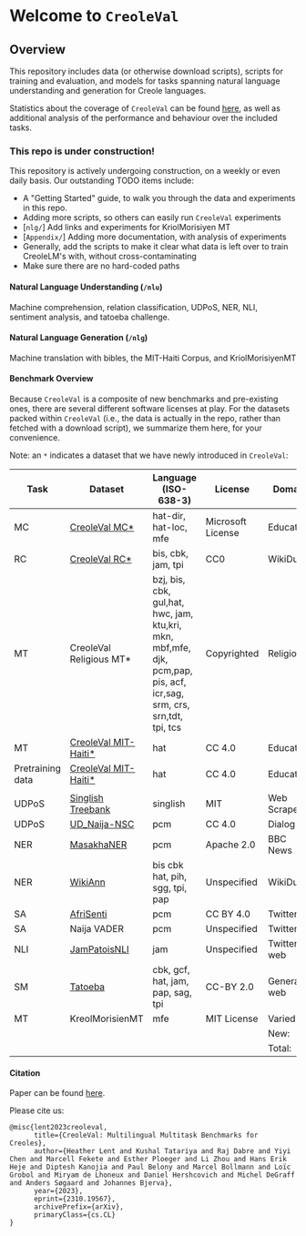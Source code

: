 # Welcome to `CreoleVal`


## Overview

This repository includes data (or otherwise download scripts), scripts for training and evaluation, and models for tasks spanning natural language understanding and generation for Creole languages. 

Statistics about the coverage of `CreoleVal` can be found [here](https://github.com/hclent/CreoleVal/tree/main/Appendix), as well as additional analysis of the performance and behaviour over the included tasks. 

### This repo is under construction! 

This repository is actively undergoing construction, on a weekly or even daily basis. Our outstanding TODO items include:

* A "Getting Started" guide, to walk you through the data and experiments in this repo. 
* Adding more scripts, so others can easily run `CreoleVal` experiments
* [`nlg/`] Add links and experiments for KriolMorisiyen MT
* [`Appendix/`] Adding more documentation, with analysis of experiments
* Generally, add the scripts to make it clear what data is left over to train CreoleLM's with, without cross-contaminating
* Make sure there are no hard-coded paths


#### Natural Language Understanding (`/nlu`)

Machine comprehension, relation classification, UDPoS, NER, NLI, sentiment analysis, and tatoeba challenge.

#### Natural Language Generation (`/nlg`)

Machine translation with bibles, the MIT-Haiti Corpus, and KriolMorisiyenMT

#### Benchmark Overview

Because `CreoleVal` is a composite of new benchmarks and pre-existing ones, there are several different software licenses at play.
For the datasets packed within `CreoleVal` (i.e., the data is actually in the repo, rather than fetched with a download script), we summarize them here, for your convenience.

Note: an `*` indicates a dataset that we have newly introduced in `CreoleVal`:

| **Task** | **Dataset** | **Language (ISO-638-3)** | **License** | **Domain** | **Total Sent.** | **Total words** |
|---|---|---|---|---|---:|---:|
| MC | [CreoleVal MC*](nlu/mctest) | hat-dir, hat-loc, mfe | Microsoft License | Education | 3894 | 32068 |
| RC | [CreoleVal RC*](nlu/relation_classification/data/relation_extraction) | bis, cbk, jam, tpi | CC0 | WikiDump | 785 | 4106 |
| MT | CreoleVal Religious MT* | bzj, bis, cbk, gul,hat, hwc, jam, ktu,kri, mkn, mbf,mfe, djk, pcm,pap, pis, acf, icr,sag, srm, crs, srn,tdt, tpi, tcs | Copyrighted | Religion | 64394 | 811741 |
| MT | [CreoleVal MIT-Haiti*](nlg/mit_haiti/data) | hat | CC 4.0 | Education | 3164 | 36281 |
| Pretraining data | [CreoleVal MIT-Haiti*](nlg/mit_haiti/data/ht_monolingual.txt) | hat | CC 4.0 | Education | 8281 | 116444 |
|||||||
| UDPoS | [Singlish Treebank](nlu/baselines/download_singlish_upos.sh) | singlish | MIT | Web Scrape | 1200 | 10989 |
| UDPoS | [UD_Naija-NSC](nlu/baselines/download_ud_naija.sh) | pcm | CC 4.0 | Dialog | 9621 | 150000 |
| NER | [MasakhaNER](nlu/baselines/download_masakhaner.sh) | pcm | Apache 2.0 | BBC News | 3000 | 76063 |
| NER | [WikiAnn](nlu/baselines/data/WikiAnn_data) | bis cbk hat, pih, sgg, tpi, pap | Unspecified | WikiDump | 5877 | 74867 |
| SA | [AfriSenti](nlu/baselines/download_afrisenti.sh) | pcm | CC BY 4.0 | Twitter | 10559 | 235679 |
| SA | Naija VADER | pcm | Unspecified | Twitter | 9576 | 101057 |
| NLI | [JamPatoisNLI](nlu/baselines/download_jampatois_nli.sh) | jam | Unspecified | Twitter, web | 650 | 2612 |
| SM | [Tatoeba](nlu/tatoeba_task) | cbk, gcf, hat, jam, pap, sag, tpi | CC-BY 2.0 | General web | 49192 | 319719 |
| MT | KreolMorisienMT | mfe | MIT License | Varied | 6628 | 23554 |
|  |  |  |  | New: | 80518 | 1000640 |
|  |  |  |  | Total: | 176821 | 1995180 |

#### Citation

Paper can be found [here](https://arxiv.org/abs/2310.19567).

Please cite us: 

```
@misc{lent2023creoleval,
      title={CreoleVal: Multilingual Multitask Benchmarks for Creoles}, 
      author={Heather Lent and Kushal Tatariya and Raj Dabre and Yiyi Chen and Marcell Fekete and Esther Ploeger and Li Zhou and Hans Erik Heje and Diptesh Kanojia and Paul Belony and Marcel Bollmann and Loïc Grobol and Miryam de Lhoneux and Daniel Hershcovich and Michel DeGraff and Anders Søgaard and Johannes Bjerva},
      year={2023},
      eprint={2310.19567},
      archivePrefix={arXiv},
      primaryClass={cs.CL}
}
```
